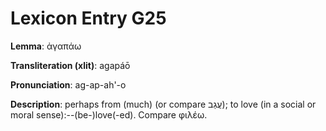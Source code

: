 # Lexicon Entry G25

**Lemma**: ἀγαπάω

**Transliteration (xlit)**: agapáō

**Pronunciation**: ag-ap-ah'-o

**Description**:
perhaps from  (much) (or compare עֲגַב); to love (in a social or moral sense):--(be-)love(-ed). Compare φιλέω.
